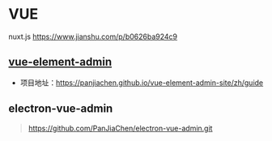 # VUE

nuxt.js https://www.jianshu.com/p/b0626ba924c9

## [vue-element-admin](https://panjiachen.github.io/vue-element-admin-site/zh/)

* 项目地址：https://panjiachen.github.io/vue-element-admin-site/zh/guide



## electron-vue-admin

> https://github.com/PanJiaChen/electron-vue-admin.git






